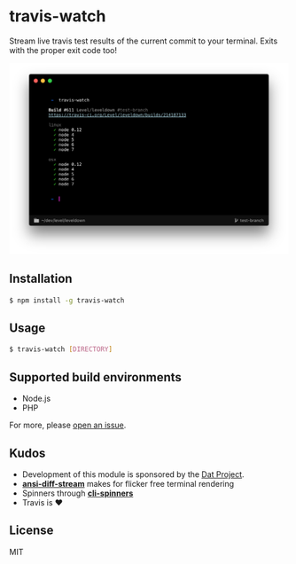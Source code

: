 
# travis-watch

Stream live travis test results of the current commit to your terminal. Exits with the proper exit code too!

![screenshot](screenshot.png)

## Installation

```bash
$ npm install -g travis-watch
```

## Usage

```bash
$ travis-watch [DIRECTORY]
```

## Supported build environments

- Node.js
- PHP

For more, please [open an issue](https://github.com/juliangruber/travis-watch/issues/new).

## Kudos

- Development of this module is sponsored by the [Dat Project](https://datproject.org/).
- __[ansi-diff-stream](https://github.com/mafintosh/ansi-diff-stream)__ makes for flicker free terminal rendering
- Spinners through __[cli-spinners](https://github.com/sindresorhus/cli-spinners)__
- Travis is :heart:

## License

MIT
